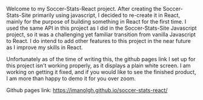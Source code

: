 Welcome to my Soccer-Stats-React project.  After creating the Soccer-Stats-Site primarily using javascript, I decided to re-create it in React, mainly for the purpose of building something in React for the first time.  I used the same API in this project as I did in the Soccer-Stats-Site Javascript project, so it was a challenging yet familiar transition from vanilla Javascript to React.  I do intend to add other features to this project in the near future as I improve my skills in React.  

Unfortunately as of the time of writing this, the github pages link I set up for this project isn't working properly, as it displays a plain white screen.  I am working on getting it fixed, and if you would like to see the finished product, I am more than happy to demo it for you over zoom.

Github pages link: https://imanolgh.github.io/soccer-stats-react/
